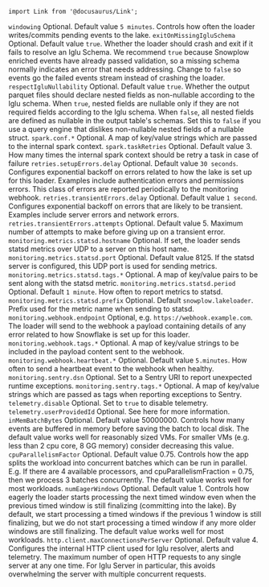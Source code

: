 ```mdx-code-block
import Link from '@docusaurus/Link';
```

<tr>
    <td><code>windowing</code></td>
    <td>Optional. Default value <code>5 minutes</code>. Controls how often the loader writes/commits pending events to the lake.</td>
</tr>
<tr>
    <td><code>exitOnMissingIgluSchema</code></td>
    <td>
      Optional. Default value <code>true</code>.
      Whether the loader should crash and exit if it fails to resolve an Iglu Schema.
      We recommend <code>true</code> because Snowplow enriched events have already passed validation, so a missing schema normally indicates an error that needs addressing.
      Change to <code>false</code> so events go the failed events stream instead of crashing the loader.
    </td>
</tr>
<tr>
    <td><code>respectIgluNullability</code></td>
    <td>
      Optional. Default value <code>true</code>.
      Whether the output parquet files should declare nested fields as non-nullable according to the Iglu schema.
      When <code>true</code>, nested fields are nullable only if they are not required fields according to the Iglu schema.
      When <code>false</code>, all nested fields are defined as nullable in the output table's schemas.
      Set this to <code>false</code> if you use a query engine that dislikes non-nullable nested fields of a nullable struct.
    </td>
</tr>
<tr>
    <td><code>spark.conf.*</code></td>
    <td>Optional. A map of key/value strings which are passed to the internal spark context.</td>
</tr>
<tr>
    <td><code>spark.taskRetries</code></td>
    <td>Optional. Default value 3.  How many times the internal spark context should be retry a task in case of failure</td>
</tr>
<tr>
    <td><code>retries.setupErrors.delay</code></td>
    <td>
      Optional. Default value <code>30 seconds</code>.
      Configures exponential backoff on errors related to how the lake is set up for this loader.
      Examples include authentication errors and permissions errors.
      This class of errors are reported periodically to the monitoring webhook.
    </td>
</tr>
<tr>
    <td><code>retries.transientErrors.delay</code></td>
    <td>
      Optional. Default value <code>1 second</code>.
      Configures exponential backoff on errors that are likely to be transient.
      Examples include server errors and network errors.
    </td>
</tr>
<tr>
    <td><code>retries.transientErrors.attempts</code></td>
    <td>Optional. Default value 5. Maximum number of attempts to make before giving up on a transient error.</td>
</tr>
<tr>
    <td><code>monitoring.metrics.statsd.hostname</code></td>
    <td>Optional. If set, the loader sends statsd metrics over UDP to a server on this host name.</td>
</tr>
<tr>
    <td><code>monitoring.metrics.statsd.port</code></td>
    <td>Optional. Default value 8125. If the statsd server is configured, this UDP port is used for sending  metrics.</td>
</tr>
<tr>
    <td><code>monitoring.metrics.statsd.tags.*</code></td>
    <td>Optional. A map of key/value pairs to be sent along with the statsd metric.</td>
</tr>
<tr>
    <td><code>monitoring.metrics.statsd.period</code></td>
    <td>Optional. Default <code>1 minute</code>. How often to report metrics to statsd.</td>
</tr>
<tr>
    <td><code>monitoring.metrics.statsd.prefix</code></td>
    <td>Optional. Default <code>snowplow.lakeloader</code>. Prefix used for the metric name when sending to statsd.</td>
</tr>
<tr>
    <td><code>monitoring.webhook.endpoint</code></td>
    <td>Optional, e.g. <code>https://webhook.example.com</code>.  The loader will send to the webhook a payload containing details of any error related to how Snowflake is set up for this loader.</td>
</tr>
<tr>
    <td><code>monitoring.webhook.tags.*</code></td>
    <td>Optional. A map of key/value strings to be included in the payload content sent to the webhook.</td>
</tr>
<tr>
    <td><code>monitoring.webhook.heartbeat.*</code></td>
    <td>Optional. Default value <code>5.minutes</code>. How often to send a heartbeat event to the webhook when healthy.</td>
</tr>
<tr>
    <td><code>monitoring.sentry.dsn</code></td>
    <td>Optional. Set to a Sentry URI to report unexpected runtime exceptions.</td>
</tr>
<tr>
    <td><code>monitoring.sentry.tags.*</code></td>
    <td>Optional. A map of key/value strings which are passed as tags when reporting exceptions to Sentry.</td>
</tr>
<tr>
    <td><code>telemetry.disable</code></td>
    <td>Optional. Set to <code>true</code> to disable <Link to="/docs/getting-started-on-community-edition/telemetry/">telemetry</Link>.</td>
</tr>
<tr>
    <td><code>telemetry.userProvidedId</code></td>
    <td>Optional. See <Link to="/docs/getting-started-on-community-edition/telemetry/#how-can-i-help">here</Link> for more information.</td>
</tr>
<tr>
    <td><code>inMemBatchBytes</code></td>
    <td>Optional. Default value 50000000. Controls how many events are buffered in memory before saving the batch to local disk. The default value works well for reasonably sized VMs. For smaller VMs (e.g. less than 2 cpu core, 8 GG memory) consider decreasing this value.</td>
</tr>
<tr>
    <td><code>cpuParallelismFactor</code></td>
    <td>
    Optional. Default value 0.75.
    Controls how the app splits the workload into concurrent batches which can be run in parallel.
    E.g. If there are 4 available processors, and cpuParallelismFraction = 0.75, then we process 3 batches concurrently.
    The default value works well for most workloads.
    </td>
</tr>
<tr>
    <td><code>numEagerWindows</code></td>
    <td>
    Optional. Default value 1.
    Controls how eagerly the loader starts processing the next timed window even when the previous timed window is still finalizing (committing into the lake).
    By default, we start processing a timed windows if the previous 1 window is still finalizing, but we do not start processing a timed window if any more older windows are still finalizing.
    The default value works well for most workloads.
    </td>
</tr>
<tr>
    <td><code>http.client.maxConnectionsPerServer</code></td>
    <td>
      Optional. Default value 4.
      Configures the internal HTTP client used for Iglu resolver, alerts and telemetry.
      The maximum number of open HTTP requests to any single server at any one time.
      For Iglu Server in particular, this avoids overwhelming the server with multiple concurrent requests.
    </td>
</tr>
